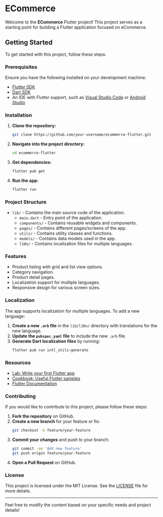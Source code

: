# ECommerce

Welcome to the **ECommerce** Flutter project! This project serves as a starting point for building a Flutter application focused on eCommerce.

## Getting Started

To get started with this project, follow these steps:

### Prerequisites

Ensure you have the following installed on your development machine:

- [Flutter SDK](https://flutter.dev/docs/get-started/install)
- [Dart SDK](https://dart.dev/get-dart)
- An IDE with Flutter support, such as [Visual Studio Code](https://code.visualstudio.com/) or [Android Studio](https://developer.android.com/studio)

### Installation

1. **Clone the repository:**
   ```bash
   git clone https://github.com/your-username/ecommerce-flutter.git
   ```

2. **Navigate into the project directory:**
   ```bash
   cd ecommerce-flutter
   ```

3. **Get dependencies:**
   ```bash
   flutter pub get
   ```

4. **Run the app:**
   ```bash
   flutter run
   ```

### Project Structure

- `lib/` - Contains the main source code of the application.
  - `main.dart` - Entry point of the application.
  - `components/` - Contains reusable widgets and components.
  - `pages/` - Contains different pages/screens of the app.
  - `utils/` - Contains utility classes and functions.
  - `models/` - Contains data models used in the app.
  - `l10n/` - Contains localization files for multiple languages.

### Features

- Product listing with grid and list view options.
- Category navigation.
- Product detail pages.
- Localization support for multiple languages.
- Responsive design for various screen sizes.

### Localization

The app supports localization for multiple languages. To add a new language:

1. **Create a new `.arb` file** in the `lib/l10n/` directory with translations for the new language.
2. **Update the `pubspec.yaml` file** to include the new `.arb` file.
3. **Generate Dart localization files** by running:
   ```bash
   flutter pub run intl_utils:generate
   ```

### Resources

- [Lab: Write your first Flutter app](https://docs.flutter.dev/get-started/codelab)
- [Cookbook: Useful Flutter samples](https://docs.flutter.dev/cookbook)
- [Flutter Documentation](https://docs.flutter.dev/)

### Contributing

If you would like to contribute to this project, please follow these steps:

1. **Fork the repository** on GitHub.
2. **Create a new branch** for your feature or fix:
   ```bash
   git checkout -b feature/your-feature
   ```
3. **Commit your changes** and push to your branch:
   ```bash
   git commit -am 'Add new feature'
   git push origin feature/your-feature
   ```
4. **Open a Pull Request** on GitHub.

### License

This project is licensed under the MIT License. See the [LICENSE](LICENSE) file for more details.

---

Feel free to modify the content based on your specific needs and project details!
